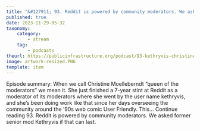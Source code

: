 ```yaml
---
title: "&#127911; 93. Reddit is powered by community moderators. We asked former senior mod Kethryvis if that can last."
published: true
date: 2023-11-29-05-32
taxonomy:
    category:
        - stream
    tag:
        - podcasts
theurl: https://publicinfrastructure.org/podcast/93-kethryvis-christine-moelleberndt/
image: artwork-resized.PNG
template: item
---
```


Episode summary: When we call Christine Moelleberndt &ldquo;queen of the moderators&rdquo; we mean it. She just finished a 7-year stint at Reddit as a moderator of its moderators where she went by the user name kethryvis, and she&rsquo;s been doing work like that since her days overseeing the community around the &rsquo;90s web comic User Friendly. This&hellip; Continue reading 93. Reddit is powered by community moderators. We asked former senior mod Kethryvis if that can last.
